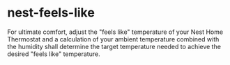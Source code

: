 # nest-feels-like
For ultimate comfort, adjust the "feels like" temperature of your Nest Home Thermostat and a calculation of your ambient temperature combined with the humidity shall determine the target temperature needed to achieve the desired "feels like" temperature.
